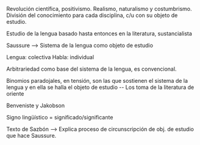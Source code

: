Revolución científica, positivismo.
Realismo, naturalismo y costumbrismo.
División del conocimiento para cada disciplina, c/u con su objeto de estudio.

Estudio de la lengua basado hasta entonces en la literatura, sustancialista

Saussure --> Sistema de la lengua como objeto de estudio

Lengua: colectiva
Habla: individual

Arbitrariedad como base del sistema de la lengua, es convencional.

Binomios paradojales, en tensión, son las que sostienen el sistema de la lengua y en ella se halla el objeto de estudio -- Los toma de la literatura de oriente

Benveniste y Jakobson

Signo lingüístico = significado/significante

Texto de Sazbón --> Explica proceso de circunscripción de obj. de estudio que hace Saussure.

